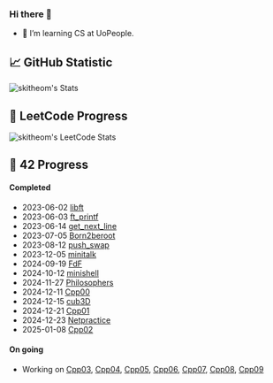### Hi there 🐻

- 🌱 I’m learning CS at UoPeople.

## 📈 GitHub Statistic
![skitheom's Stats](https://github-readme-stats.vercel.app/api?username=skitheom&theme=tokyonight&show_icons=true&hide_border=true&count_private=true)

## 🚀 LeetCode Progress
![skitheom's LeetCode Stats](https://leetcard.jacoblin.cool/skith?theme=unicorn&font=ABeeZee)

## 💫 42 Progress
#### Completed
- 2023-06-02 [libft](https://github.com/skitheom/libft)
- 2023-06-03 [ft_printf](https://github.com/skitheom/ft_printf)
- 2023-06-14 [get_next_line](https://github.com/skitheom/get_next_line)
- 2023-07-05 [Born2beroot](https://github.com/skitheom/born2beroot)
- 2023-08-12 [push_swap](https://github.com/skitheom/push_swap)
- 2023-12-05 [minitalk](https://github.com/skitheom/minitalk)
- 2024-09-19 [FdF](https://github.com/skitheom/FdF)
- 2024-10-12 [minishell](https://github.com/kose-yusuke/minishell)
- 2024-11-27 [Philosophers](https://github.com/skitheom/Philosophers)
- 2024-12-11 [Cpp00](https://github.com/skitheom/Cpp00)
- 2024-12-15 [cub3D](https://github.com/kose-yusuke/Cub3D)
- 2024-12-21 [Cpp01](https://github.com/skitheom/Cpp01)
- 2024-12-23 [Netpractice](https://github.com/skitheom/Netpractice)
- 2025-01-08 [Cpp02](https://github.com/skitheom/Cpp02)
#### On going
- Working on [Cpp03](https://github.com/skitheom/Cpp03), [Cpp04](https://github.com/skitheom/Cpp04), [Cpp05](https://github.com/skitheom/Cpp05), [Cpp06](https://github.com/skitheom/Cpp06), [Cpp07](https://github.com/skitheom/Cpp07), [Cpp08](https://github.com/skitheom/Cpp08), [Cpp09](https://github.com/skitheom/Cpp09)
